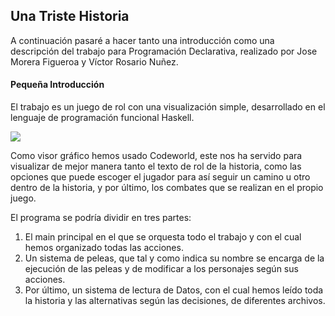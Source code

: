 ##                                                                                   Una Triste Historia

A continuación pasaré a hacer tanto una introducción como una descripción del trabajo para Programación Declarativa, realizado por Jose Morera Figueroa y Víctor Rosario Nuñez.

####                                                                                 Pequeña Introducción

El trabajo es un juego de rol con una visualización simple, desarrollado en el lenguaje de programación funcional Haskell. 


![](https://sugus.eii.us.es/sugupedia/images/c/c9/Haskell-logo.jpg)


Como visor gráfico hemos usado Codeworld, este nos ha servido para visualizar de mejor manera tanto el texto de rol de la historia, como las opciones que puede escoger el jugador 
para así seguir un camino u otro dentro de la historia, y por último, los combates que se realizan en el propio juego.

El programa se podría dividir en tres partes:
  1. El main principal en el que se orquesta todo el trabajo y con el cual hemos organizado todas las acciones.
  2. Un sistema de peleas, que tal y como indica su nombre se encarga de la ejecución de las peleas y de modificar a los personajes según sus acciones.
  3. Por último, un sistema de lectura de Datos, con el cual hemos leído toda la historia y las alternativas según las decisiones, de diferentes archivos.

